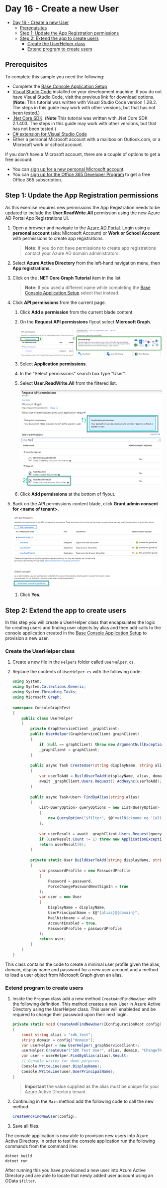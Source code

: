 # Day 16 - Create a new User

- [Day 16 - Create a new User](#day-16---create-a-new-user)
  - [Prerequisites](#prerequisites)
  - [Step 1: Update the App Registration permissions](#step-1-update-the-app-registration-permissions)
  - [Step 2: Extend the app to create users](#step-2-extend-the-app-to-create-users)
    - [Create the UserHelper class](#create-the-userhelper-class)
    - [Extend program to create users](#extend-program-to-create-users)

## Prerequisites

To complete this sample you need the following:

- Complete the [Base Console Application Setup](../base-console-app/)
- [Visual Studio Code](https://code.visualstudio.com/) installed on your development machine. If you do not have Visual Studio Code, visit the previous link for download options. (**Note:** This tutorial was written with Visual Studio Code version 1.28.2. The steps in this guide may work with other versions, but that has not been tested.)
- [.Net Core SDK](https://www.microsoft.com/net/download/dotnet-core/2.1#sdk-2.1.403). (**Note** This tutorial was written with .Net Core SDK 2.1.403.  The steps in this guide may work with other versions, but that has not been tested.)
- [C# extension for Visual Studio Code](https://marketplace.visualstudio.com/items?itemName=ms-vscode.csharp)
- Either a personal Microsoft account with a mailbox on Outlook.com, or a Microsoft work or school account.

If you don't have a Microsoft account, there are a couple of options to get a free account:

- You can [sign up for a new personal Microsoft account](https://signup.live.com/signup?wa=wsignin1.0&rpsnv=12&ct=1454618383&rver=6.4.6456.0&wp=MBI_SSL_SHARED&wreply=https://mail.live.com/default.aspx&id=64855&cbcxt=mai&bk=1454618383&uiflavor=web&uaid=b213a65b4fdc484382b6622b3ecaa547&mkt=E-US&lc=1033&lic=1).
- You can [sign up for the Office 365 Developer Program](https://developer.microsoft.com/office/dev-program) to get a free Office 365 subscription.

## Step 1: Update the App Registration permissions

As this exercise requires new permissions the App Registration needs to be updated to include  the **User.ReadWrite.All** permission using the new Azure AD Portal App Registrations UI.

1. Open a browser and navigate to the [Azure AD Portal](https://aad.portal.azure.com). Login using a **personal account** (aka: Microsoft Account) or **Work or School Account** with permissions to create app registrations.

    > **Note:** If you do not have permissions to create app registrations contact your Azure AD domain administrators.

1. Select **Azure Active Directory** from the left-hand navigation menu, then **App registrations**.

1. Click on the **.NET Core Graph Tutorial** item in the list

    > **Note:** If you used a different name while completing the [Base Console Application Setup](../base-console-app/) select that instead.

1. Click **API permissions** from the current page.

    1. Click **Add a permission** from the current blade content.
    1. On the **Request API permissions** flyout select **Microsoft Graph**.

        ![Screenshot of selecting Microsoft Graph permission to add to app registration](Images/aad-create-app-05.png)

    1. Select **Application permissions**.
    1. In the "Select permissions" search box type "User".
    1. Select **User.ReadWrite.All** from the filtered list.

        ![Screenshot of adding application permission for User.ReadWrite.All permission](Images/aad-create-app-06.png)

    1. Click **Add permissions** at the bottom of flyout.

1. Back on the API permissions content blade, click **Grant admin consent for \<name of tenant\>**.

    ![Screenshot of granting admin consent for newly added permission](Images/aad-create-app-07.png)

    1. Click **Yes**.

## Step 2: Extend the app to create users

In this step you will create a UserHelper class that encapsulates the logic for creating users and finding user objects by alias and then add calls to the console application created in the [Base Console Application Setup](../base-console-app/) to provision a new user.

### Create the UserHelper class

1. Create a new file in the `Helpers` folder called `UserHelper.cs`.
1. Replace the contents of `UserHelper.cs` with the following code:

    ```cs
    using System;
    using System.Collections.Generic;
    using System.Threading.Tasks;
    using Microsoft.Graph;

    namespace ConsoleGraphTest
    {
        public class UserHelper
        {
            private GraphServiceClient _graphClient;
            public UserHelper(GraphServiceClient graphClient)
            {
                if (null == graphClient) throw new ArgumentNullException(nameof(graphClient));
                _graphClient = graphClient;
            }

            public async Task CreateUser(string displayName, string alias, string domain, string password)
            {
                var userToAdd = BuildUserToAdd(displayName, alias, domain, password);
                await _graphClient.Users.Request().AddAsync(userToAdd);
            }

            public async Task<User> FindByAlias(string alias)
            {
                List<QueryOption> queryOptions = new List<QueryOption>
                {
                    new QueryOption("$filter", $@"mailNickname eq '{alias}'")
                };

                var userResult = await _graphClient.Users.Request(queryOptions).GetAsync();
                if (userResult.Count != 1) throw new ApplicationException($"Unable to find a user with the alias {alias}");
                return userResult[0];
            }

            private static User BuildUserToAdd(string displayName, string alias, string domain, string password)
            {
                var passwordProfile = new PasswordProfile
                {
                    Password = password,
                    ForceChangePasswordNextSignIn = true
                };
                var user = new User
                {
                    DisplayName = displayName,
                    UserPrincipalName = $@"{alias}@{domain}",
                    MailNickname = alias,
                    AccountEnabled = true,
                    PasswordProfile = passwordProfile
                };
                return user;
            }
        }
    }
    ```

This class contains the code to create a minimal user profile given the alias, domain, display name and password for a new user account and a method to load a user object from Microsoft Graph given an alias.

### Extend program to create users

1. Inside the `Program` class add a new method `CreateAndFindNewUser` with the following definition.  This method creates a new User in Azure Active Directory using the UserHelper class. This user will enableded and be required to change their password upon their next login.

    ```cs
    private static void CreateAndFindNewUser(IConfigurationRoot config)
    {
        const string alias = "sdk_test";
        string domain = config["domain"];
        var userHelper = new UserHelper(_graphServiceClient);
        userHelper.CreateUser("SDK Test User", alias, domain, "ChangeThis!0").GetAwaiter().GetResult();
        var user = userHelper.FindByAlias(alias).Result;
        // Console writes for demo purposes
        Console.WriteLine(user.DisplayName);
        Console.WriteLine(user.UserPrincipalName);
    }
    ```

    > **Important** the value supplied as the alias must be unique for your Azure Active Directory tenant.

1. Continuing in the `Main` method add the following code to call the new method.

    ```cs
    CreateAndFindNewUser(config);
    ```

1. Save all files.

The console application is now able to provision new users into Azure Active Directory. In order to test the console application run the following commands from the command line:

```
dotnet build
dotnet run
```

After running this you have provisioned a new user into Azure Active Directory and are able to locate that newly added user account using an OData `$filter`.